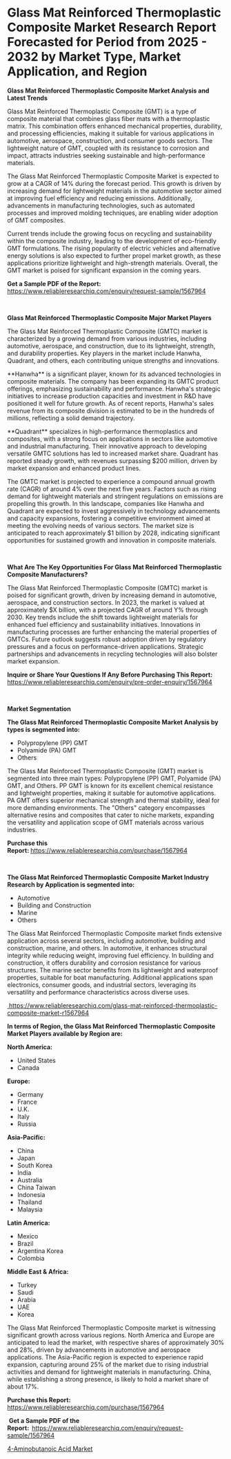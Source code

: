 <p><h1>Glass Mat Reinforced Thermoplastic Composite Market Research Report Forecasted for Period from 2025 -  2032 by Market Type, Market Application, and Region</h1></p><p><strong>Glass Mat Reinforced Thermoplastic Composite Market Analysis and Latest Trends</strong></p>
<p><p>Glass Mat Reinforced Thermoplastic Composite (GMT) is a type of composite material that combines glass fiber mats with a thermoplastic matrix. This combination offers enhanced mechanical properties, durability, and processing efficiencies, making it suitable for various applications in automotive, aerospace, construction, and consumer goods sectors. The lightweight nature of GMT, coupled with its resistance to corrosion and impact, attracts industries seeking sustainable and high-performance materials.</p><p>The Glass Mat Reinforced Thermoplastic Composite Market is expected to grow at a CAGR of 14% during the forecast period. This growth is driven by increasing demand for lightweight materials in the automotive sector aimed at improving fuel efficiency and reducing emissions. Additionally, advancements in manufacturing technologies, such as automated processes and improved molding techniques, are enabling wider adoption of GMT composites. </p><p>Current trends include the growing focus on recycling and sustainability within the composite industry, leading to the development of eco-friendly GMT formulations. The rising popularity of electric vehicles and alternative energy solutions is also expected to further propel market growth, as these applications prioritize lightweight and high-strength materials. Overall, the GMT market is poised for significant expansion in the coming years.</p></p>
<p><strong>Get a Sample PDF of the Report:&nbsp;</strong> <a href="https://www.reliableresearchiq.com/enquiry/request-sample/1567964?utm_campaign=2761&utm_medium=2&utm_source=Github&utm_content=ia&utm_term=23032025&utm_id=glass-mat-reinforced-thermoplastic-composite">https://www.reliableresearchiq.com/enquiry/request-sample/1567964</a></p>
<p>&nbsp;</p>
<p><strong>Glass Mat Reinforced Thermoplastic Composite Major Market Players</strong></p>
<p><p>The Glass Mat Reinforced Thermoplastic Composite (GMTC) market is characterized by a growing demand from various industries, including automotive, aerospace, and construction, due to its lightweight, strength, and durability properties. Key players in the market include Hanwha, Quadrant, and others, each contributing unique strengths and innovations.</p><p>**Hanwha** is a significant player, known for its advanced technologies in composite materials. The company has been expanding its GMTC product offerings, emphasizing sustainability and performance. Hanwha's strategic initiatives to increase production capacities and investment in R&D have positioned it well for future growth. As of recent reports, Hanwha's sales revenue from its composite division is estimated to be in the hundreds of millions, reflecting a solid demand trajectory.</p><p>**Quadrant** specializes in high-performance thermoplastics and composites, with a strong focus on applications in sectors like automotive and industrial manufacturing. Their innovative approach to developing versatile GMTC solutions has led to increased market share. Quadrant has reported steady growth, with revenues surpassing $200 million, driven by market expansion and enhanced product lines.</p><p>The GMTC market is projected to experience a compound annual growth rate (CAGR) of around 4% over the next five years. Factors such as rising demand for lightweight materials and stringent regulations on emissions are propelling this growth. In this landscape, companies like Hanwha and Quadrant are expected to invest aggressively in technology advancements and capacity expansions, fostering a competitive environment aimed at meeting the evolving needs of various sectors. The market size is anticipated to reach approximately $1 billion by 2028, indicating significant opportunities for sustained growth and innovation in composite materials.</p></p>
<p>&nbsp;</p>
<p><strong>What Are The Key Opportunities For Glass Mat Reinforced Thermoplastic Composite Manufacturers?</strong></p>
<p><p>The Glass Mat Reinforced Thermoplastic Composite (GMTC) market is poised for significant growth, driven by increasing demand in automotive, aerospace, and construction sectors. In 2023, the market is valued at approximately $X billion, with a projected CAGR of around Y% through 2030. Key trends include the shift towards lightweight materials for enhanced fuel efficiency and sustainability initiatives. Innovations in manufacturing processes are further enhancing the material properties of GMTCs. Future outlook suggests robust adoption driven by regulatory pressures and a focus on performance-driven applications. Strategic partnerships and advancements in recycling technologies will also bolster market expansion.</p></p>
<p><strong>Inquire or Share Your Questions If Any Before Purchasing This Report:</strong> <a href="https://www.reliableresearchiq.com/enquiry/pre-order-enquiry/1567964?utm_campaign=2761&utm_medium=2&utm_source=Github&utm_content=ia&utm_term=23032025&utm_id=glass-mat-reinforced-thermoplastic-composite">https://www.reliableresearchiq.com/enquiry/pre-order-enquiry/1567964</a></p>
<p>&nbsp;</p>
<p><strong>Market Segmentation</strong></p>
<p><strong>The Glass Mat Reinforced Thermoplastic Composite Market Analysis by types is segmented into:</strong></p>
<p><ul><li>Polypropylene (PP) GMT</li><li>Polyamide (PA) GMT</li><li>Others</li></ul></p>
<p><p>The Glass Mat Reinforced Thermoplastic Composite (GMT) market is segmented into three main types: Polypropylene (PP) GMT, Polyamide (PA) GMT, and Others. PP GMT is known for its excellent chemical resistance and lightweight properties, making it suitable for automotive applications. PA GMT offers superior mechanical strength and thermal stability, ideal for more demanding environments. The "Others" category encompasses alternative resins and composites that cater to niche markets, expanding the versatility and application scope of GMT materials across various industries.</p></p>
<p><strong>Purchase this Report:&nbsp;</strong><a href="https://www.reliableresearchiq.com/purchase/1567964?utm_campaign=2761&utm_medium=2&utm_source=Github&utm_content=ia&utm_term=23032025&utm_id=glass-mat-reinforced-thermoplastic-composite">https://www.reliableresearchiq.com/purchase/1567964</a></p>
<p>&nbsp;</p>
<p><strong>The Glass Mat Reinforced Thermoplastic Composite Market Industry Research by Application is segmented into:</strong></p>
<p><ul><li>Automotive</li><li>Building and Construction</li><li>Marine</li><li>Others</li></ul></p>
<p><p>The Glass Mat Reinforced Thermoplastic Composite market finds extensive application across several sectors, including automotive, building and construction, marine, and others. In automotive, it enhances structural integrity while reducing weight, improving fuel efficiency. In building and construction, it offers durability and corrosion resistance for various structures. The marine sector benefits from its lightweight and waterproof properties, suitable for boat manufacturing. Additional applications span electronics, consumer goods, and industrial sectors, leveraging its versatility and performance characteristics across diverse uses.</p></p>
<p><a href="https://www.reliableresearchiq.com/glass-mat-reinforced-thermoplastic-composite-market-r1567964?utm_campaign=2761&utm_medium=2&utm_source=Github&utm_content=ia&utm_term=23032025&utm_id=glass-mat-reinforced-thermoplastic-composite">&nbsp;https://www.reliableresearchiq.com/glass-mat-reinforced-thermoplastic-composite-market-r1567964</a></p>
<p><strong>In terms of Region, the Glass Mat Reinforced Thermoplastic Composite Market Players available by Region are:</strong></p>
<p>
    <p> <strong> North America: </strong>
        <ul>
            <li>United States</li>
            <li>Canada</li>
        </ul>
        </p> 
    <p> <strong> Europe: </strong>
        <ul>
            <li>Germany</li>
            <li>France</li>
            <li>U.K.</li>
            <li>Italy</li>
            <li>Russia</li>
        </ul>
        </p> 
    <p> <strong> Asia-Pacific: </strong>
        <ul>
            <li>China</li>
            <li>Japan</li>
            <li>South Korea</li>
            <li>India</li>
            <li>Australia</li>
            <li>China Taiwan</li>
            <li>Indonesia</li>
            <li>Thailand</li>
            <li>Malaysia</li>
        </ul>
        </p> 
    <p> <strong> Latin America: </strong>
        <ul>
            <li>Mexico</li>
            <li>Brazil</li>
            <li>Argentina Korea</li>
            <li>Colombia</li>
        </ul>
        </p> 
    <p> <strong> Middle East & Africa: </strong>
        <ul>
            <li>Turkey</li>
            <li>Saudi</li>
            <li>Arabia</li>
            <li>UAE</li>
            <li>Korea</li>
        </ul>
    </p>
    </p>
<p><p>The Glass Mat Reinforced Thermoplastic Composite market is witnessing significant growth across various regions. North America and Europe are anticipated to lead the market, with respective shares of approximately 30% and 28%, driven by advancements in automotive and aerospace applications. The Asia-Pacific region is expected to experience rapid expansion, capturing around 25% of the market due to rising industrial activities and demand for lightweight materials in manufacturing. China, while establishing a strong presence, is likely to hold a market share of about 17%.</p></p>
<p><strong>Purchase this Report: </strong><a href="https://www.reliableresearchiq.com/purchase/1567964?utm_campaign=2761&utm_medium=2&utm_source=Github&utm_content=ia&utm_term=23032025&utm_id=glass-mat-reinforced-thermoplastic-composite">https://www.reliableresearchiq.com/purchase/1567964</a></p>
<p>&nbsp;<strong>Get a Sample PDF of the Report:&nbsp;&nbsp;</strong><a href="https://www.reliableresearchiq.com/enquiry/request-sample/1567964?utm_campaign=2761&utm_medium=2&utm_source=Github&utm_content=ia&utm_term=23032025&utm_id=glass-mat-reinforced-thermoplastic-composite">https://www.reliableresearchiq.com/enquiry/request-sample/1567964</a></p>
<p><strong></strong></p>
<p><p><a href="https://github.com/ternainglin/Market-Research-Report-List-1/blob/main/4-aminobutanoic-acid-market.md?utm_campaign=2761&utm_medium=2&utm_source=Github&utm_content=ia&utm_term=23032025&utm_id=glass-mat-reinforced-thermoplastic-composite">4-Aminobutanoic Acid Market</a></p></p>